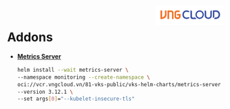 <div style="float: right;"><img src="../images/01.png" width="160px" /></div><br>


# Addons
- **[Metrics Server](https://github.com/kubernetes-sigs/metrics-server)**
  ```bash
  helm install --wait metrics-server \
  --namespace monitoring --create-namespace \
  oci://vcr.vngcloud.vn/81-vks-public/vks-helm-charts/metrics-server \
  --version 3.12.1 \
  --set args[0]="--kubelet-insecure-tls"
  ```